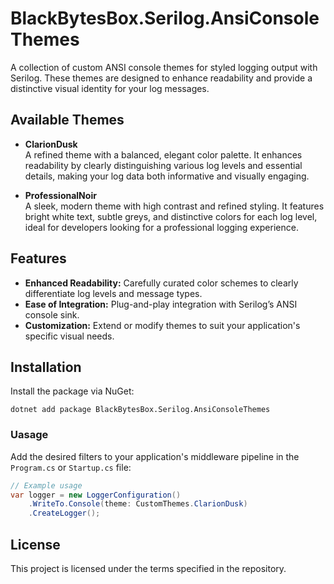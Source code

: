 # BlackBytesBox.Serilog.AnsiConsoleThemes

A collection of custom ANSI console themes for styled logging output with Serilog. These themes are designed to enhance readability and provide a distinctive visual identity for your log messages.

## Available Themes

- **ClarionDusk**  
  A refined theme with a balanced, elegant color palette. It enhances readability by clearly distinguishing various log levels and essential details, making your log data both informative and visually engaging.

- **ProfessionalNoir**  
  A sleek, modern theme with high contrast and refined styling. It features bright white text, subtle greys, and distinctive colors for each log level, ideal for developers looking for a professional logging experience.

## Features

- **Enhanced Readability:** Carefully curated color schemes to clearly differentiate log levels and message types.
- **Ease of Integration:** Plug-and-play integration with Serilog’s ANSI console sink.
- **Customization:** Extend or modify themes to suit your application's specific visual needs.

## Installation

Install the package via NuGet:

```shell
dotnet add package BlackBytesBox.Serilog.AnsiConsoleThemes
```

### Uasage

Add the desired filters to your application's middleware pipeline in the `Program.cs` or `Startup.cs` file:

```csharp
// Example usage
var logger = new LoggerConfiguration()
    .WriteTo.Console(theme: CustomThemes.ClarionDusk)
    .CreateLogger();
```

## License

This project is licensed under the terms specified in the repository.
